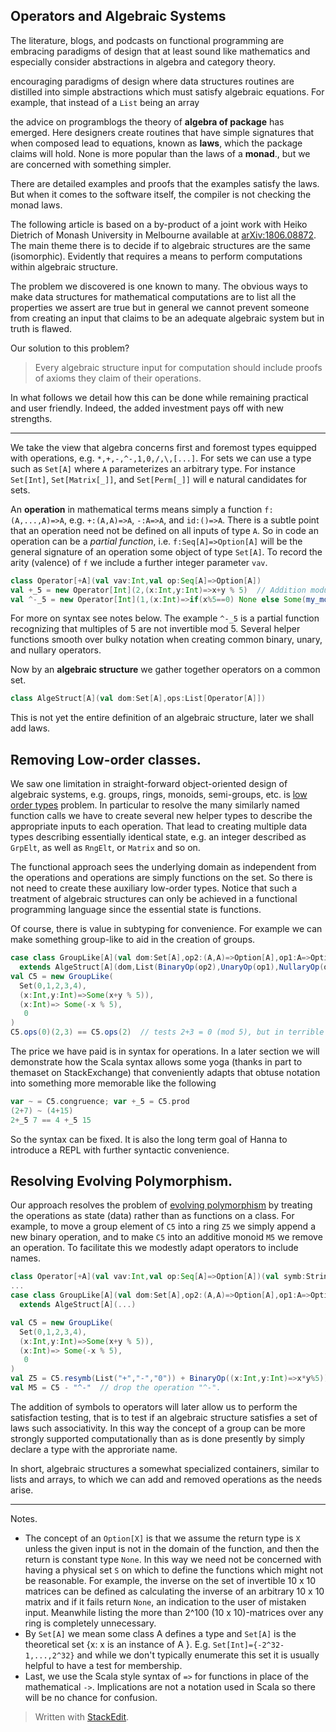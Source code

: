 ## Operators and Algebraic Systems

The literature, blogs, and podcasts on functional programming are embracing paradigms of design that at least sound like mathematics and especially consider abstractions in algebra and category theory.  

encouraging paradigms of design where data structures routines are distilled into simple abstractions which must satisfy algebraic equations.  For example, that instead of a `List` being an array 

 the advice on programblogs the theory of **algebra of package** has emerged.  Here designers create routines that have simple signatures that when composed lead to equations, known as **laws**, which the package claims will hold.  None is more popular than the laws of a **monad**., but we are concerned with something simpler.

There are detailed examples and proofs that the examples satisfy the laws.  But when it comes to the software itself, the compiler is not checking the monad laws.


The following article is based on a by-product of a joint work with Heiko Dietrich of Monash University in Melbourne available at [arXiv:1806.08872](https://arxiv.org/abs/1806.08872). The main theme there is to decide if to algebraic structures are the same (isomorphic).  Evidently that requires a means to perform computations within algebraic structure.  

The problem we discovered is one known to many.  The obvious ways to make data structures for mathematical computations are to list all the properties we assert are true but in general we cannot prevent someone from creating an input that claims to be an adequate algebraic system but in truth is flawed.

Our solution to this problem?
>Every algebraic structure input for computation should include proofs of axioms they claim of their operations.

In what follows we detail how this can be done while remaining practical and user friendly.  Indeed, the added investment pays off with new strengths.

---



We take the view that algebra concerns first and foremost types equipped with operations, e.g. `*,+,-,^-,1,0,/,\,[...]`.  For sets we can use a type such as `Set[A]` where `A` parameterizes an arbitrary type.  For instance
`Set[Int]`, `Set[Matrix[_]]`, and `Set[Perm[_]]` will e natural candidates for sets.

An **operation** in mathematical terms means simply a function `f:(A,...,A)=>A`, e.g. `+:(A,A)=>A`, `-:A=>A`, and `id:()=>A`.  There is a subtle point that an operation need not be defined on all inputs of type `A`.  So in code an operation can be a _partial function_, i.e. `f:Seq[A]=>Option[A]` will be the general signature of an operation some object of type `Set[A]`.  To record the arity (valence) of `f` we include a further integer parameter `vav`.
```scala
class Operator[+A](val vav:Int,val op:Seq[A]=>Option[A])
val +_5 = new Operator[Int](2,(x:Int,y:Int)=>x+y % 5)  // Addition modulo 5.
val ^-_5 = new Operator[Int](1,(x:Int)=>if(x%5==0) None else Some(my_mod_inv(x)))
```
For more on syntax see notes below.
The example `^-_5` is a partial function recognizing that multiples of 5 are not invertible mod 5.  Several helper functions smooth over bulky notation when creating common binary, unary, and nullary operators.

Now by an **algebraic structure** we gather together operators on a common set.
```scala
class AlgeStruct[A](val dom:Set[A],ops:List[Operator[A]])
```
This is not yet the entire definition of an algebraic structure, later we shall add laws.  

## Removing Low-order classes.

We saw one limitation in straight-forward object-oriented design of algebraic systems, e.g. groups, rings, monoids, semi-groups, etc. is [low order types](Low-order-types-in-CAS) problem.  In particular to resolve the many similarly named function calls we have to create several new helper types to describe the appropriate inputs to each operation.  That lead to creating multiple data types describing essentially identical state, e.g. an integer described as `GrpElt`,
as well as `RngElt`, or `Matrix` and so on.

The functional approach sees the underlying domain as independent from the operations and operations are simply functions on the set.  So there is not need to create these auxiliary low-order types.
Notice that such a treatment of algebraic structures can only be achieved in a functional programming language since the essential state is functions.

Of course, there is value in subtyping for convenience.  For example we can make something group-like to aid in the creation of groups.
```scala
case class GroupLike[A](val dom:Set[A],op2:(A,A)=>Option[A],op1:A=>Option[A],op0:A) 
  extends AlgeStruct[A](dom,List(BinaryOp(op2),UnaryOp(op1),NullaryOp(op0)))
val C5 = new GroupLike(
  Set(0,1,2,3,4),
  (x:Int,y:Int)=>Some(x+y % 5)),
  (x:Int)=> Some(-x % 5),
   0
)
C5.ops(0)(2,3) == C5.ops(2)  // tests 2+3 = 0 (mod 5), but in terrible syntax 
```
The price we have paid is in syntax for operations.  In a later section we will
demonstrate how the Scala syntax allows some yoga (thanks in part to themaset on 
StackExchange) that conveniently adapts that
obtuse notation into something more memorable like the following
```scala
var ~ = C5.congruence; var +_5 = C5.prod
(2+7) ~ (4+15)
2+_5 7 == 4 +_5 15
```
So the syntax can be fixed.  It is also the long term goal of Hanna to introduce a REPL with further syntactic convenience.

## Resolving Evolving Polymorphism.

Our approach resolves the problem of [evolving polymorphism](Evolving-Polymorphism) by treating the
operations as state (data) rather than as functions on a class.  For example,
to move a group element of `C5` into a ring `Z5` we simply append a new binary operation, and
to make `C5` into an additive monoid `M5` we remove an operation.  To facilitate this we
modestly adapt operators to include names.

```scala
class Operator[+A](val vav:Int,val op:Seq[A]=>Option[A])(val symb:String)
...
case class GroupLike[A](val dom:Set[A],op2:(A,A)=>Option[A],op1:A=>Option[A],op0:A) 
  extends AlgeStruct[A](...)

val C5 = new GroupLike(
  Set(0,1,2,3,4),
  (x:Int,y:Int)=>Some(x+y % 5)),
  (x:Int)=> Some(-x % 5),
   0
)
val Z5 = C5.resymb(List("+","-","0")) + BinaryOp((x:Int,y:Int)=>x*y%5))("*")
val M5 = C5 - "^-"  // drop the operation "^-".
```
The addition of symbols to operators will later allow us to perform the satisfaction testing,
that is to test if an algebraic structure satisfies a set of laws such associativity.
In this way the concept of a group can be more strongly supported computationally than as
is done presently by simply declare a type with the approriate name.

In short, algebraic structures a somewhat specialized containers, similar to lists and arrays, to which we can add and removed operations as the needs arise.

***
Notes.
 
* The concept of an `Option[X]` is that we assume the return type is `X` unless 
the given input is not in the domain of the function, and then the return is constant type `None`.
In this way we need not be concerned with having a physical set `S` on which to define the functions
which might not be reasonable.  For example, the inverse on the set of invertible 10 x 10 matrices
can be defined as calculating the inverse of an arbitrary 10 x 10 matrix and if it fails return `None`,
an indication to the user of mistaken input.  Meanwhile listing the more than 2^100 (10 x 10)-matrices over
any ring is completely unnecessary.
* By `Set[A]` we 
mean some class A defines a type and `Set[A]` is the theoretical set {x: x is an instance of A }.
E.g. `Set[Int]={-2^32-1,...,2^32}` and while we don't typically enumerate this set it is usually
helpful to have a test for membership.  
* Last, we use the Scala style syntax of `=>` for functions in place of the mathematical `->`.
Implications are not a notation used in Scala so there will be no chance for confusion.






> Written with [StackEdit](https://stackedit.io/).
<!--stackedit_data:
eyJoaXN0b3J5IjpbNzI3MzMxNDIxXX0=
-->